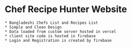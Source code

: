 # Chef Recipe Hunter Website

    * Bangladeshi Chefs List and Recipes List
    * Simple and Clean Design
    * Data loaded from custom server hosted in vercel
    * client site code is hosted in firebase
    * Login and Registration is created by firebase
